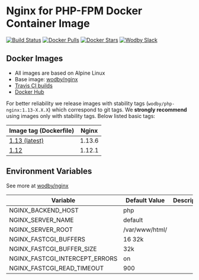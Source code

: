 # Nginx for PHP-FPM Docker Container Image 

[![Build Status](https://travis-ci.org/wodby/php-nginx.svg?branch=master)](https://travis-ci.org/wodby/php-nginx)
[![Docker Pulls](https://img.shields.io/docker/pulls/wodby/php-nginx.svg)](https://hub.docker.com/r/wodby/php-nginx)
[![Docker Stars](https://img.shields.io/docker/stars/wodby/php-nginx.svg)](https://hub.docker.com/r/wodby/php-nginx)
[![Wodby Slack](http://slack.wodby.com/badge.svg)](http://slack.wodby.com)

## Docker Images

* All images are based on Alpine Linux
* Base image: [wodby/nginx](https://github.com/wodby/nginx)
* [Travis CI builds](https://travis-ci.org/wodby/php-nginx) 
* [Docker Hub](https://hub.docker.com/r/wodby/php-nginx)

For better reliability we release images with stability tags (`wodby/php-nginx:1.13-X.X.X`) which correspond to git tags. We **strongly recommend** using images only with stability tags. Below listed basic tags:

| Image tag (Dockerfile)                                                     | Nginx   |
| -------------------------------------------------------------------------- | ------- |
| [1.13 (latest)](https://github.com/wodby/php-nginx/tree/master/Dockerfile) | 1.13.6  |
| [1.12](https://github.com/wodby/php-nginx/tree/master/Dockerfile)          | 1.12.1  |

## Environment Variables

See more at [wodby/nginx](https://github.com/wodby/nginx)

| Variable                       | Default Value  | Description |
| ------------------------------ | -------------- | ----------- |
| NGINX_BACKEND_HOST             | php            |             |
| NGINX_SERVER_NAME              | default        |             |
| NGINX_SERVER_ROOT              | /var/www/html/ |             |
| NGINX_FASTCGI_BUFFERS          | 16 32k         |             |
| NGINX_FASTCGI_BUFFER_SIZE      | 32k            |             |
| NGINX_FASTCGI_INTERCEPT_ERRORS | on             |             |
| NGINX_FASTCGI_READ_TIMEOUT     | 900            |             |
